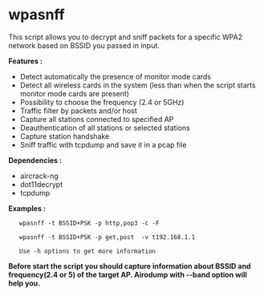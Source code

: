 # wpasnff



This script allows you to decrypt and sniff packets for a specific WPA2 network based on BSSID  you passed in input.

**Features :**

- Detect automatically the presence of monitor mode cards
- Detect all wireless cards in the system (less than when the script starts monitor mode cards are present)
- Possibility to choose the frequency (2.4 or 5GHz)
- Traffic filter by packets and/or host
- Capture all stations connected to specified AP
- Deauthentication of all stations or selected stations
- Capture station handshake 
- Sniff  traffic with tcpdump  and save it in a pcap file 

**Dependencies :**

- aircrack-ng
- dot11decrypt
- tcpdump

**Examples :**
	
	   wpasnff -t BSSID+PSK -p http,pop3 -c -F

	   wpasnff -t BSSID+PSK -p get,post  -v t192.168.1.1
	
	   Use -h options to get more information



**Before start the script you should capture information about BSSID and frequency(2.4 or 5) of the target AP. Airodump with --band option will help you.**

